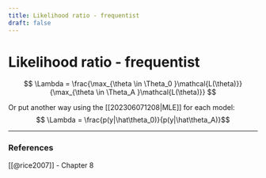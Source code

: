 ```yaml
---
title: Likelihood ratio - frequentist
draft: false
---
```

# Likelihood ratio - frequentist

$$ \Lambda = \frac{\max_{\theta \in \Theta_0 }\mathcal{L(\theta)}}{\max_{\theta \in \Theta_A }\mathcal{L(\theta)}} $$

Or put another way using the [[202306071208|MLE]] for each model:
$$ \Lambda = \frac{p(y|\hat\theta_0)}{p(y|\hat\theta_A)}$$

---
### References
[[@rice2007]] - Chapter 8
